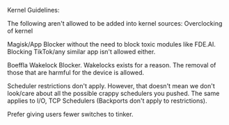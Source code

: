 Kernel Guidelines:

The following aren't allowed to be added into kernel sources:
Overclocking of kernel

Magisk/App Blocker without the need to block toxic modules like FDE.AI. Blocking TikTok/any similar app isn't allowed either.

Boeffla Wakelock Blocker. Wakelocks exists for a reason. The removal of those that are harmful for the device is allowed.

Scheduler restrictions don't apply. However, that doesn't mean we don't look/care about all the possible crappy schedulers you pushed. The same applies to I/O, TCP Schedulers (Backports don't apply to restrictions).

Prefer giving users fewer switches to tinker.

